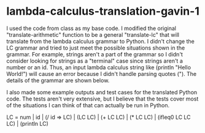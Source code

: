 # lambda-calculus-translation-gavin-1
I used the code from class as my base code. I modified the original "translate-arithmetic" function to be a general "translate-lc" that will translate from the lambda calculus grammar to Python. I didn't change the LC grammar and tried to just meet the possible situations shown in the grammar. For example, strings aren't a part of the grammar so I didn't consider looking for strings as a "terminal" case since strings aren't a number or an id. Thus, an input lambda calculus string like (println "Hello World!") will cause an error because I didn't handle parsing quotes ("). The details of the grammar are shown below.

I also made some example outputs and test cases for the translated Python code. The tests aren't very extensive, but I believe that the tests cover most of the situations I can think of that can actually be run in Python.

LC	 	=	 	    num
                |	 	id
                |	 	(/ id => LC)
                |	 	(LC LC)
                |	 	(+ LC LC)
                |	 	(* LC LC)
                |	 	(ifleq0 LC LC LC)
                |	 	(println LC)